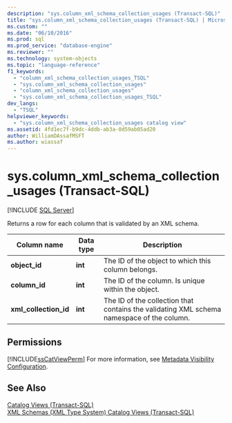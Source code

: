 ```yaml
---
description: "sys.column_xml_schema_collection_usages (Transact-SQL)"
title: "sys.column_xml_schema_collection_usages (Transact-SQL) | Microsoft Docs"
ms.custom: ""
ms.date: "06/10/2016"
ms.prod: sql
ms.prod_service: "database-engine"
ms.reviewer: ""
ms.technology: system-objects
ms.topic: "language-reference"
f1_keywords: 
  - "column_xml_schema_collection_usages_TSQL"
  - "sys.column_xml_schema_collection_usages"
  - "column_xml_schema_collection_usages"
  - "sys.column_xml_schema_collection_usages_TSQL"
dev_langs: 
  - "TSQL"
helpviewer_keywords: 
  - "sys.column_xml_schema_collection_usages catalog view"
ms.assetid: 4fd1ec7f-b9dc-4ddb-ab3a-0d59ab05ad20
author: WilliamDAssafMSFT
ms.author: wiassaf
---
```

# sys.column_xml_schema_collection_usages (Transact-SQL)
[!INCLUDE [SQL Server](../../includes/applies-to-version/sqlserver.md)]

  Returns a row for each column that is validated by an XML schema.  
  
|Column name|Data type|Description|  
|-----------------|---------------|-----------------|  
|**object_id**|**int**|The ID of the object to which this column belongs.|  
|**column_id**|**int**|The ID of the column. Is unique within the object.|  
|**xml_collection_id**|**int**|The ID of the collection that contains the validating XML schema namespace of the column.|  
  
## Permissions  
 [!INCLUDE[ssCatViewPerm](../../includes/sscatviewperm-md.md)] For more information, see [Metadata Visibility Configuration](../../relational-databases/security/metadata-visibility-configuration.md).  
  
## See Also  
 [Catalog Views &#40;Transact-SQL&#41;](../../relational-databases/system-catalog-views/catalog-views-transact-sql.md)   
 [XML Schemas &#40;XML Type System&#41; Catalog Views &#40;Transact-SQL&#41;](../../relational-databases/system-catalog-views/xml-schemas-xml-type-system-catalog-views-transact-sql.md)  
  
  
